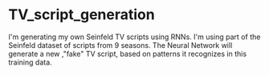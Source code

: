 # TV_script_generation

I'm generating my own Seinfeld TV scripts using RNNs. I'm using part of the Seinfeld dataset of scripts from 9 seasons. 
The Neural Network will generate a new ,"fake" TV script, based on patterns it recognizes in this training data.
